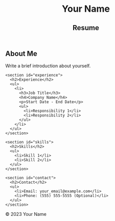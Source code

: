 <!DOCTYPE html>
<html lang="en">
<head>
  <meta charset="UTF-8">
  <meta name="viewport" content="width=device-width, initial-scale=1.0">
  <title>Your Name - Resume</title>
  <link rel="stylesheet" href="style.css">
</head>
<body>
  <header>
    <h1>Your Name</h1>
    <h2>Resume</h2>
  </header>

  <main>
    <section id="about">
      <h2>About Me</h2>
      <p>Write a brief introduction about yourself.</p>
    </section>

    <section id="experience">
      <h2>Experience</h2>
      <ul>
        <li>
          <h3>Job Title</h3>
          <h4>Company Name</h4>
          <p>Start Date - End Date</p>
          <ul>
            <li>Responsibility 1</li>
            <li>Responsibility 2</li>
          </ul>
        </li>
      </ul>
    </section>

    <section id="skills">
      <h2>Skills</h2>
      <ul>
        <li>Skill 1</li>
        <li>Skill 2</li>
      </ul>
    </section>

    <section id="contact">
      <h2>Contact</h2>
      <ul>
        <li>Email: your_email@example.com</li>
        <li>Phone: (555) 555-5555 (Optional)</li>
      </ul>
    </section>
  </main>

  <footer>
    <p>&copy; 2023 Your Name</p>
  </footer>
</body>
</html>
